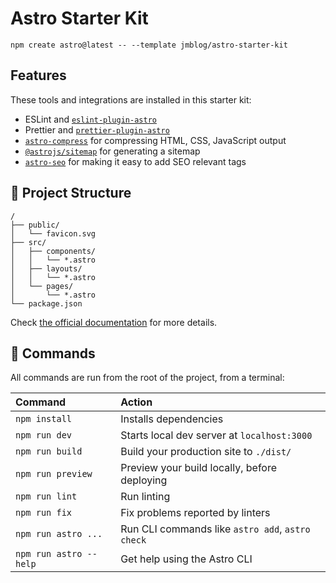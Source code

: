 # Astro Starter Kit

```
npm create astro@latest -- --template jmblog/astro-starter-kit
```

## Features

These tools and integrations are installed in this starter kit:

- ESLint and [`eslint-plugin-astro`](https://github.com/ota-meshi/eslint-plugin-astro)
- Prettier and [`prettier-plugin-astro`](https://github.com/withastro/prettier-plugin-astro)
- [`astro-compress`](https://github.com/astro-community/astro-compress) for compressing HTML, CSS, JavaScript output
- [`@astrojs/sitemap`](https://docs.astro.build/en/guides/integrations-guide/sitemap/) for generating a sitemap
- [`astro-seo`](https://github.com/jonasmerlin/astro-seo) for making it easy to add SEO relevant tags

## 🚀 Project Structure

```
/
├── public/
│   └── favicon.svg
├── src/
│   ├── components/
│   │   └── *.astro
│   ├── layouts/
│   │   └── *.astro
│   └── pages/
│       └── *.astro
└── package.json
```

Check [the official documentation](https://docs.astro.build/en/core-concepts/project-structure/) for more details.

## 🧞 Commands

All commands are run from the root of the project, from a terminal:

| Command                | Action                                           |
| :--------------------- | :----------------------------------------------- |
| `npm install`          | Installs dependencies                            |
| `npm run dev`          | Starts local dev server at `localhost:3000`      |
| `npm run build`        | Build your production site to `./dist/`          |
| `npm run preview`      | Preview your build locally, before deploying     |
| `npm run lint`         | Run linting                                      |
| `npm run fix`          | Fix problems reported by linters                 |
| `npm run astro ...`    | Run CLI commands like `astro add`, `astro check` |
| `npm run astro --help` | Get help using the Astro CLI                     |

